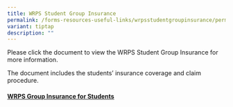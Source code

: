 ```yaml
---
title: WRPS Student Group Insurance
permalink: /forms-resources-useful-links/wrpsstudentgroupinsurance/permalink/
variant: tiptap
description: ""
---
```

<p>Please click the document to view the WRPS Student Group Insurance for
more information.</p>
<p>The document includes the students’ insurance coverage and claim procedure.</p>
<p></p>
<h4><a href="/files/Group Insurance/Product_Fact_Sheet__Year_2024_May__Revised.pdf" rel="noopener nofollow" target="_blank">WRPS Group Insurance for Students</a></h4>
<p></p>
